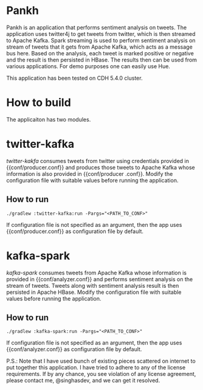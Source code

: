 # Pankh
Pankh is an application that performs sentiment analysis on tweets. The application uses 
twitter4j to get tweets from twitter, which is then streamed to Apache Kafka. Spark streaming is 
used to perform sentiment analysis on stream of tweets that it gets from Apache Kafka, 
which acts as a message bus here. Based on the analysis, each tweet is marked positive or 
negative and the result is then persisted in HBase. The results then can be used from various 
applications. For demo purposes one can easily use Hue.

This application has been tested on CDH 5.4.0 cluster.

# How to build
The applicaiton has two modules.

# twitter-kafka
*twitter-kakfa* consumes tweets from twitter using credentials provided in {{conf/producer.conf}}
 and produces those tweets to Apache Kafka whose information is also provided in {{conf/producer
 .conf}}. Modify the configuration file with suitable values before running the application.
 
## How to run
```
./gradlew :twitter-kafka:run -Pargs="<PATH_TO_CONF>"
```

If configuration file is not specified as an argument, then the app uses {{conf/producer.conf}} 
as configuration file by default.

# kafka-spark
*kafka-spark* consumes tweets from Apache Kafka whose information is provided in 
{{conf/analyzer.conf}} and performs sentiment analysis on the stream of tweets. Tweets along 
with sentiment analysis result is then persisted in Apache HBase. Modify the configuration file 
with suitable values before running the application.
 
## How to run
```
./gradlew :kafka-spark:run -Pargs="<PATH_TO_CONF>"
```

If configuration file is not specified as an argument, then the app uses {{conf/analyzer.conf}} 
as configuration file by default.

P.S.: Note that I have used bunch of existing pieces scattered on internet to put together this 
application. I have tried to adhere to any of the license requirements. If by any chance, 
you see violation of any license agreement, please contact me, @singhasdev, 
and we can get it resolved.